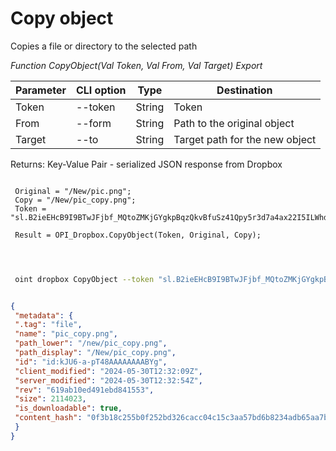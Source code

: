 ﻿---
sidebar_position: 8
---

# Copy object
 Copies a file or directory to the selected path


*Function CopyObject(Val Token, Val From, Val Target) Export*

 | Parameter | CLI option | Type | Destination |
 |-|-|-|-|
 | Token | --token | String | Token |
 | From | --form | String | Path to the original object |
 | Target | --to | String | Target path for the new object |

 
 Returns: Key-Value Pair - serialized JSON response from Dropbox

```bsl title="Code example"
	
 Original = "/New/pic.png";
 Copy = "/New/pic_copy.png"; 
 Token = "sl.B2ieEHcB9I9BTwJFjbf_MQtoZMKjGYgkpBqzQkvBfuSz41Qpy5r3d7a4ax22I5ILWhd9KLbN5L...";
 
 Result = OPI_Dropbox.CopyObject(Token, Original, Copy);

	
```

```sh title="CLI command example"
 
 oint dropbox CopyObject --token "sl.B2ieEHcB9I9BTwJFjbf_MQtoZMKjGYgkpBqzQkvBfuSz41Qpy5r3d7a4ax22I5ILWhd9KLbN5L..." --form %form% --to %to%

```


```json title="Result"

{
 "metadata": {
 ".tag": "file",
 "name": "pic_copy.png",
 "path_lower": "/new/pic_copy.png",
 "path_display": "/New/pic_copy.png",
 "id": "id:kJU6-a-pT48AAAAAAAABYg",
 "client_modified": "2024-05-30T12:32:09Z",
 "server_modified": "2024-05-30T12:32:54Z",
 "rev": "619ab10ed491ebd841553",
 "size": 2114023,
 "is_downloadable": true,
 "content_hash": "0f3b18c255b0f252bd326cacc04c15c3aa57bd6b8234adb65aa7bb2987a65492"
 }
}

```
